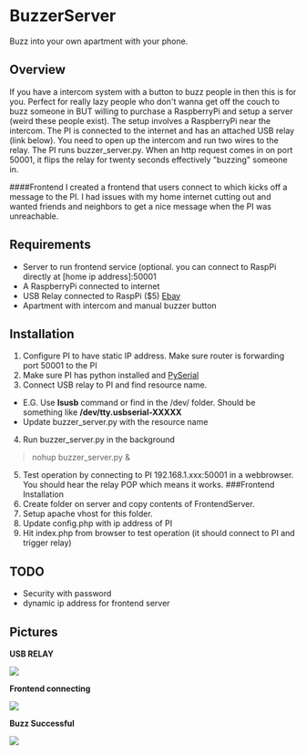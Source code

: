 BuzzerServer
============

Buzz into your own apartment with your phone.

## Overview
If you have a intercom system with a button to buzz people in then this is for you.  Perfect for really lazy people who don't wanna get off the couch to buzz someone in BUT willing to purchase a RaspberryPi and setup a server (weird these people exist).  The setup involves a RaspberryPi near the intercom.  The PI is connected to the internet and has an attached USB relay (link below).  You need to open up the intercom and run two wires to the relay.  The PI runs buzzer_server.py.  When an http request comes in on port 50001, it flips the relay for twenty seconds effectively "buzzing" someone in.

####Frontend
I created a frontend that users connect to which kicks off a message to the PI.  I had issues with my home internet cutting out and wanted friends and neighbors to get a nice message when the PI was unreachable.
  

## Requirements
* Server to run frontend service (optional. you can connect to RaspPi directly at [home ip address]:50001
* A RaspberryPi connected to internet
* USB Relay connected to RaspPi ($5) [Ebay](http://www.ebay.com/itm/MICRO-USB-5V-2-Channel-Relay-Module-USB-Control-Relay-Module-Perfect-/131260502296?pt=LH_DefaultDomain_0&hash=item1e8fbc5118)
* Apartment with intercom and manual buzzer button 

## Installation
1. Configure PI to have static IP address.  Make sure router is forwarding port 50001 to the PI 
2. Make sure PI has python installed and [PySerial](http://pyserial.sourceforge.net/pyserial.html#installation)
3.  Connect USB relay to PI and find resource name.
  -  E.G. Use **lsusb** command or find in the /dev/ folder.  Should be something like **/dev/tty.usbserial-XXXXX**
  - Update buzzer_server.py with the resource name
4.  Run buzzer_server.py in the background
> nohup buzzer\_server.py &
5. Test operation by connecting to PI 192.168.1.xxx:50001 in a webbrowser.  You should hear the relay POP which means it works.
###Frontend Installation
1. Create folder on server and copy contents of FrontendServer.
2. Setup apache vhost for this folder.
3. Update config.php with ip address of PI
4. Hit index.php from browser to test operation (it should connect to PI and trigger relay)


## TODO
* Security with password
* dynamic ip address for frontend server

## Pictures
**USB RELAY**

![](http://i.imgur.com/fEKvXbp.jpg?2)

**Frontend connecting**

![](http://i.imgur.com/MfvExdm.png)

**Buzz Successful**

![](http://i.imgur.com/BauRiyO.png)




